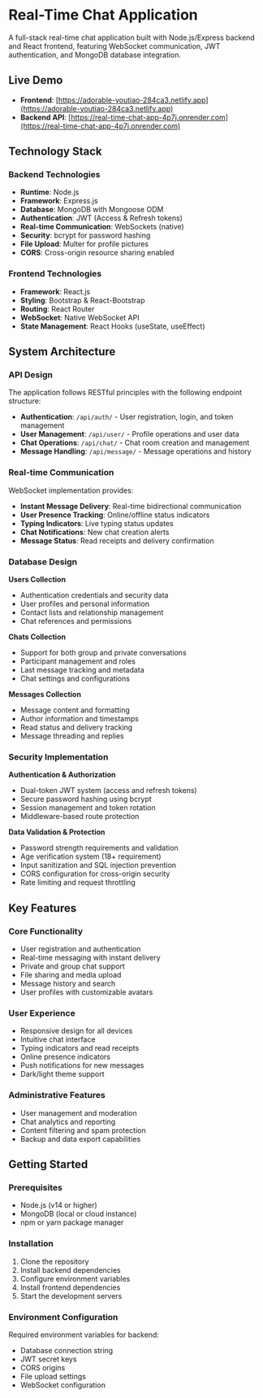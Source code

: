# Real-Time Chat Application

A full-stack real-time chat application built with Node.js/Express backend and React frontend, featuring WebSocket communication, JWT authentication, and MongoDB database integration.

## Live Demo

- **Frontend**: [https://adorable-youtiao-284ca3.netlify.app](https://adorable-youtiao-284ca3.netlify.app)
- **Backend API**: [https://real-time-chat-app-4p7j.onrender.com](https://real-time-chat-app-4p7j.onrender.com)

## Technology Stack

### Backend Technologies

- **Runtime**: Node.js
- **Framework**: Express.js
- **Database**: MongoDB with Mongoose ODM
- **Authentication**: JWT (Access & Refresh tokens)
- **Real-time Communication**: WebSockets (native)
- **Security**: bcrypt for password hashing
- **File Upload**: Multer for profile pictures
- **CORS**: Cross-origin resource sharing enabled

### Frontend Technologies

- **Framework**: React.js
- **Styling**: Bootstrap & React-Bootstrap
- **Routing**: React Router
- **WebSocket**: Native WebSocket API
- **State Management**: React Hooks (useState, useEffect)

## System Architecture

### API Design

The application follows RESTful principles with the following endpoint structure:

- **Authentication**: `/api/auth/` - User registration, login, and token management
- **User Management**: `/api/user/` - Profile operations and user data
- **Chat Operations**: `/api/chat/` - Chat room creation and management
- **Message Handling**: `/api/message/` - Message operations and history

### Real-time Communication

WebSocket implementation provides:

- **Instant Message Delivery**: Real-time bidirectional communication
- **User Presence Tracking**: Online/offline status indicators
- **Typing Indicators**: Live typing status updates
- **Chat Notifications**: New chat creation alerts
- **Message Status**: Read receipts and delivery confirmation

### Database Design

**Users Collection**

- Authentication credentials and security data
- User profiles and personal information
- Contact lists and relationship management
- Chat references and permissions

**Chats Collection**

- Support for both group and private conversations
- Participant management and roles
- Last message tracking and metadata
- Chat settings and configurations

**Messages Collection**

- Message content and formatting
- Author information and timestamps
- Read status and delivery tracking
- Message threading and replies

### Security Implementation

**Authentication & Authorization**

- Dual-token JWT system (access and refresh tokens)
- Secure password hashing using bcrypt
- Session management and token rotation
- Middleware-based route protection

**Data Validation & Protection**

- Password strength requirements and validation
- Age verification system (18+ requirement)
- Input sanitization and SQL injection prevention
- CORS configuration for cross-origin security
- Rate limiting and request throttling

## Key Features

### Core Functionality

- User registration and authentication
- Real-time messaging with instant delivery
- Private and group chat support
- File sharing and media upload
- Message history and search
- User profiles with customizable avatars

### User Experience

- Responsive design for all devices
- Intuitive chat interface
- Typing indicators and read receipts
- Online presence indicators
- Push notifications for new messages
- Dark/light theme support

### Administrative Features

- User management and moderation
- Chat analytics and reporting
- Content filtering and spam protection
- Backup and data export capabilities

## Getting Started

### Prerequisites

- Node.js (v14 or higher)
- MongoDB (local or cloud instance)
- npm or yarn package manager

### Installation

1. Clone the repository
2. Install backend dependencies
3. Configure environment variables
4. Install frontend dependencies
5. Start the development servers

### Environment Configuration

Required environment variables for backend:

- Database connection string
- JWT secret keys
- CORS origins
- File upload settings
- WebSocket configuration
